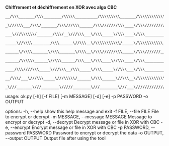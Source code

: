 **Chiffrement et déchiffrement en XOR avec algo CBC**
```
__/\\\_______/\\\________/\\\\\__________/\\\\\\\\\_______/\\\\\\\\\\\\\\\___/\\\\\\\\\\\\____        
 _\///\\\___/\\\/_______/\\\///\\\______/\\\///////\\\____\/\\\///////////___\/\\\////////\\\__       
  ___\///\\\\\\/_______/\\\/__\///\\\___\/\\\_____\/\\\____\/\\\______________\/\\\______\//\\\_      
   _____\//\\\\________/\\\______\//\\\__\/\\\\\\\\\\\/_____\/\\\\\\\\\\\______\/\\\_______\/\\\_     
    ______\/\\\\_______\/\\\_______\/\\\__\/\\\//////\\\_____\/\\\///////_______\/\\\_______\/\\\_    
     ______/\\\\\\______\//\\\______/\\\___\/\\\____\//\\\____\/\\\______________\/\\\_______\/\\\_   
      ____/\\\////\\\_____\///\\\__/\\\_____\/\\\_____\//\\\___\/\\\______________\/\\\_______/\\\__  
       __/\\\/___\///\\\_____\///\\\\\/______\/\\\______\//\\\__\/\\\\\\\\\\\\\\\__\/\\\\\\\\\\\\/___ 
        _\///_______\///________\/////________\///________\///___\///////////////___\////////////_____
```
usage: ok.py [-h] [-f FILE] [-m MESSAGE] [-d] [-e] -p PASSWORD -o OUTPUT

options:
  -h, --help            show this help message and exit
  -f FILE, --file FILE  File to encrypt or decrypt
  -m MESSAGE, --message MESSAGE
                        Message to encrypt or decrypt
  -d, --decrypt         Decrypt message or file in XOR with CBC
  -e, --encrypt         Encrypt message or file in XOR with CBC
  -p PASSWORD, --password PASSWORD
                        Password to encrypt or decrypt the data
  -o OUTPUT, --output OUTPUT
                        Output file after using the tool
